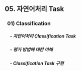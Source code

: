 ## 05. 자연어처리 Task
### &nbsp;&nbsp;01) Classification
##### &nbsp;&nbsp;&nbsp;&nbsp;&nbsp;- 자연어처리 Classification Task
##### &nbsp;&nbsp;&nbsp;&nbsp;&nbsp;- 평가 방법에 대한 이해
##### &nbsp;&nbsp;&nbsp;&nbsp;&nbsp;- Classification Task 구현


